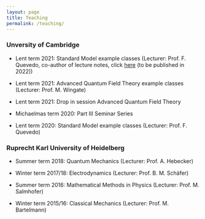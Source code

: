 ```yaml
---
layout: page
title: Teaching
permalink: /teaching/
---
```


### <b> Unversity of Cambridge </b>

* Lent term 2021: Standard Model example classes (Lecturer: Prof. F. Quevedo, co-author of lecture notes, click [here](https://www.dropbox.com/sh/3uozafi6x9wtsey/AAADDdtIjLpukH0mQr1vNL6pa?dl=0&preview=StandardModel_2021.pdf) (to be published in 2022))

* Lent term 2021: Advanced Quantum Field Theory example classes (Lecturer: Prof. M. Wingate)

* Lent term 2021: Drop in session Advanced Quantum Field Theory

* Michaelmas term 2020: Part III Seminar Series

* Lent term 2020: Standard Model example classes (Lecturer: Prof. F. Quevedo)


### <b> Ruprecht Karl University of Heidelberg </b>

* Summer term 2018: Quantum Mechanics (Lecturer: Prof. A. Hebecker)

* Winter term 2017/18: Electrodynamics (Lecturer: Prof. B. M. Schäfer)

* Summer term 2016: Mathematical Methods in Physics (Lecturer: Prof. M. Salmhofer)

* Winter term 2015/16: Classical Mechanics (Lecturer: Prof. M. Bartelmann)



